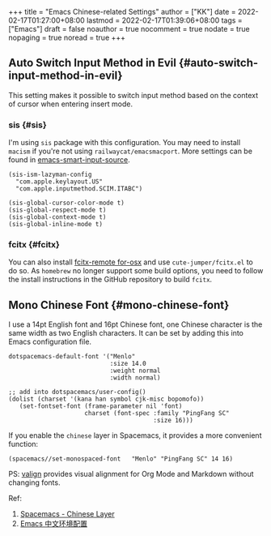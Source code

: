 +++
title = "Emacs Chinese-related Settings"
author = ["KK"]
date = 2022-02-17T01:27:00+08:00
lastmod = 2022-02-17T01:39:06+08:00
tags = ["Emacs"]
draft = false
noauthor = true
nocomment = true
nodate = true
nopaging = true
noread = true
+++

## Auto Switch Input Method in Evil {#auto-switch-input-method-in-evil}

This setting makes it possible to switch input method based on the context of cursor when entering insert mode.


### sis {#sis}

I'm using `sis` package with this configuration. You may need to install `macism` if you're not using `railwaycat/emacsmacport`. More settings can be found in [emacs-smart-input-source](https://github.com/laishulu/emacs-smart-input-source).

```elisp
(sis-ism-lazyman-config
  "com.apple.keylayout.US"
  "com.apple.inputmethod.SCIM.ITABC")

(sis-global-cursor-color-mode t)
(sis-global-respect-mode t)
(sis-global-context-mode t)
(sis-global-inline-mode t)
```


### fcitx {#fcitx}

You can also install [fcitx-remote for-osx](https://github.com/xcodebuild/fcitx-remote-for-osx) and use `cute-jumper/fcitx.el` to do so. As `homebrew` no longer support some build options, you need to follow the install instructions in the GitHub repository to build `fcitx`.


## Mono Chinese Font {#mono-chinese-font}

I use a 14pt English font and 16pt Chinese font, one Chinese character is the same width as two English characters. It can be set by adding this into Emacs configuration file.

```elisp
dotspacemacs-default-font '("Menlo"
                            :size 14.0
                            :weight normal
                            :width normal)

;; add into dotspacemacs/user-config()
(dolist (charset '(kana han symbol cjk-misc bopomofo))
   (set-fontset-font (frame-parameter nil 'font)
                     charset (font-spec :family "PingFang SC"
                                        :size 16)))
```

If you enable the `chinese` layer in Spacemacs, it provides a more convenient function:

```elisp
(spacemacs//set-monospaced-font   "Menlo" "PingFang SC" 14 16)
```

PS: [valign](https://github.com/casouri/valign) provides visual alignment for Org Mode and Markdown without changing fonts.

Ref:

1.  [Spacemacs - Chinese Layer](https://develop.spacemacs.org/layers/+intl/chinese/README.html)
2.  [Emacs 中文环境配置](https://blindwith.science/2019/07/443.html/)